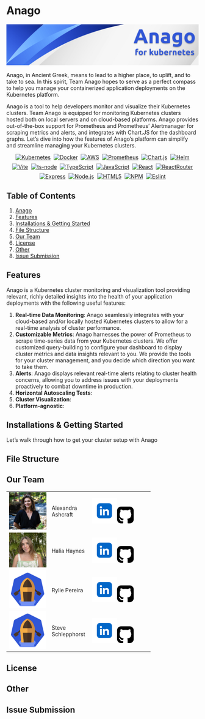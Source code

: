 # Anago


<img src="client/assets/images/abg3.png">


Anago, in Ancient Greek, means to lead to a higher place, to uplift, and to take to sea. In this spirit, Team Anago hopes to serve as a perfect compass to help you manage your containerized application deployments on the Kubernetes platform.


Anago is a tool to help developers monitor and visualize their Kubernetes clusters. Team Anago is equipped for monitoring Kubernetes clusters hosted both on local servers and on cloud-based platforms. Anago provides out-of-the-box support for Prometheus and Prometheus’ Alertmanager for scraping metrics and alerts, and integrates with Chart.JS for the dashboard graphs. Let’s dive into how the features of Anago’s platform can simplify and streamline managing your Kubernetes clusters.


<div style="display: flex; justify-content: center; align-items: center; gap: 8px; flex-wrap: wrap">
<a href="https://kubernetes.io/"><img src="https://img.shields.io/badge/kubernetes-326ce5.svg?&style=for-the-badge&logo=kubernetes&logoColor=white" alt="Kubernetes" style="max-width: 100%"></a>
<a href="https://www.docker.com/"><img src="https://img.shields.io/badge/Docker-2CA5E0?style=for-the-badge&logo=docker&logoColor=white" alt="Docker" style="max-width: 100%"></a>
<a href="https://aws.amazon.com/"><img src="https://img.shields.io/badge/Amazon_AWS-FF9900?style=for-the-badge&logo=amazonaws&logoColor=white" alt="AWS" style="max-width: 100%"></a>
<a href="https://prometheus.io/"><img src="https://img.shields.io/badge/Prometheus-000000?style=for-the-badge&logo=prometheus&labelColor=000000" alt="Prometheus" style="max-width: 100%"></a>
<a href="https://www.chartjs.org/"><img src="https://img.shields.io/badge/Chart%20js-FF6384?style=for-the-badge&logo=chartdotjs&logoColor=white" alt="Chart.js" style="max-width: 100%"></a>
<a href="https://helm.sh/"><img src="https://img.shields.io/badge/Helm-0F1689?style=for-the-badge&logo=Helm&labelColor=0F1689" alt="Helm" style="max-width: 100%"></a>
<a href="https://vitejs.dev/"><img src="https://img.shields.io/badge/Vite-B73BFE?style=for-the-badge&logo=vite&logoColor=FFD62E" alt="Vite" style="max-width: 100%"></a>
<a href="https://www.npmjs.com/package/ts-node"><img src="https://img.shields.io/badge/ts--node-3178C6?style=for-the-badge&logo=ts-node&logoColor=white" alt="ts-node" style="max-width: 100%"></a>
<a href="https://www.typescriptlang.org/"><img src="https://img.shields.io/badge/TypeScript-007ACC?style=for-the-badge&logo=typescript&logoColor=white" alt="TypeScript" style="max-width: 100%"></a>
<a href="https://developer.mozilla.org/en-US/docs/Web/JavaScript"><img src="https://img.shields.io/badge/JavaScript-323330?style=for-the-badge&logo=javascript&logoColor=F7DF1E" alt="JavaScript" style="max-width: 100%"></a>
<a href="https://react.dev/"><img src="https://img.shields.io/badge/React-20232A?style=for-the-badge&logo=react&logoColor=61DAFB" alt="React" style="max-width: 100%"></a>
<a href="https://reactrouter.com/en/main"><img src="https://img.shields.io/badge/React_Router-CA4245?style=for-the-badge&logo=react-router&logoColor=white" alt="ReactRouter" style="max-width: 100%"></a>
<a href="https://expressjs.com/"><img src="https://img.shields.io/badge/Express%20js-000000?style=for-the-badge&logo=express&logoColor=white" alt="Express" style="max-width: 100%"></a>
<a href="https://nodejs.org/en"><img src="https://img.shields.io/badge/Node%20js-339933?style=for-the-badge&logo=nodedotjs&logoColor=white" alt="Node.js" style="max-width: 100%"></a>
<a href="https://developer.mozilla.org/en-US/docs/Glossary/HTML5"><img src="https://img.shields.io/badge/HTML5-E34F26?style=for-the-badge&logo=html5&logoColor=white" alt="HTML5" style="max-width: 100%"></a>
<a href="https://www.npmjs.com/"><img src="https://img.shields.io/badge/npm-CB3837?style=for-the-badge&logo=npm&logoColor=white" alt="NPM" style="max-width: 100%"></a>
<a href="https://eslint.org/"> <img src="https://img.shields.io/badge/ESLint-4B3263?style=for-the-badge&logo=eslint&logoColor=white" alt="Eslint" style="max-width:100%"></a>
</div>


## Table of Contents


1. [Anago](#Anago)
2. [Features](#features)
3. [Installations & Getting Started](#installations-&-getting-started)
4. [File Structure](#file-structure)
5. [Our Team](#our-team)
6. [License](#license)
7. [Other](#other)
8. [Issue Submission](#issue-submission)


## Features


Anago is a Kubernetes cluster monitoring and visualization tool providing relevant, richly detailed insights into the health of your application deployments with the following useful features:


1. **Real-time Data Monitoring**: Anago seamlessly integrates with your cloud-based and/or locally hosted Kubernetes clusters to allow for a real-time analysis of cluster performance.
2. **Customizable Metrics**: Anago harnesses the power of Prometheus to scrape time-series data from your Kubernetes clusters. We offer customized query-building to configure your dashboard to display cluster metrics and data insights relevant to you. We provide the tools for your cluster management, and you decide which direction you want to take them.
3. **Alerts**: Anago displays relevant real-time alerts relating to cluster health concerns, allowing you to address issues with your deployments proactively to combat downtime in production.
4. **Horizontal Autoscaling Tests**:
5. **Cluster Visualization**:
6. **Platform-agnostic**:


## Installations & Getting Started


Let’s walk through how to get your cluster <a>setup</a> with Anago


## File Structure


## Our Team


<table style="width:75%;">
<tr>
</tr>
<tr>
<td><img src="client/assets/Anago-Members/alexandra.png" height="100%" width="100%"></td>
<td>Alexandra Ashcraft</td>
<td><a href="https://www.linkedin.com/in/alexandra-ashcraft1"><img src="client/assets/images/linkedInLogo.webp" height="45%" width='45%'></a><a href="https://github.com/AlexandraAshcraft"><img src="client/assets/images/github2.png" height="30%" width='30%' ></a> </td>
</tr>
<tr>
<td><img src="client/assets/Anago-Members/halia.jpg" height="100%" width='100%'></td>
<td>Halia Haynes</td>
<td><a href="https://www.linkedin.com/in/haliahaynes/"><img src="client/assets/images/linkedInLogo.webp" height="45%" width='45%'></a><a href="https://github.com/hhaynes4"><img src="client/assets/images/github2.png" height="30%" width='30%' ></a>
</td>
</tr>
<tr>
<td><img src="client/assets/images/anago.png" height="100%" width="100%"></td>
<td>Rylie Pereira</td>
<td><a href="https://www.linkedin.com/in/rylie-pereira-524711225/"><img src="client/assets/images/linkedInLogo.webp" height="45%" width='45%'></a><a href="https://github.com/ryliep"><img src="client/assets/images/github2.png" height="30%" width='30%' ></a> </td>
</tr>
<tr>
<td><img src="client/assets/images/anago.png" height="100%" width="100%"></td>
<td>Steve Schlepphorst</td>
<td><a href="https://www.linkedin.com/in/schlepphorst/"><img src="client/assets/images/linkedInLogo.webp" height="45%" width='45%'></a><a href="https://github.com/schlepphorst"><img src="client/assets/images/github2.png" height="30%" width='30%' ></a> </td>
</tr>
</table>


## License


## Other


## Issue Submission





